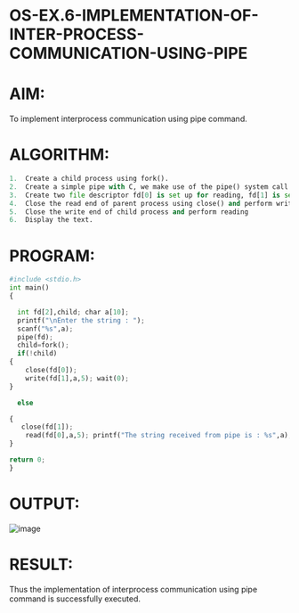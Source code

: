 # OS-EX.6-IMPLEMENTATION-OF-INTER-PROCESS-COMMUNICATION-USING-PIPE

# AIM:
To implement interprocess communication using pipe command.
# ALGORITHM:
```python
1.	Create a child process using fork().
2.	Create a simple pipe with C, we make use of the pipe() system call.
3.	Create two file descriptor fd[0] is set up for reading, fd[1] is set up for writing
4.	Close the read end of parent process using close() and perform write operation
5.	Close the write end of child process and perform reading
6.	Display the text.
```

# PROGRAM:
```python
#include <stdio.h>
int main()
{

  int fd[2],child; char a[10];
  printf("\nEnter the string : ");
  scanf("%s",a);
  pipe(fd);
  child=fork();
  if(!child)
{
    close(fd[0]);
    write(fd[1],a,5); wait(0);
}

  else

{
   close(fd[1]);
    read(fd[0],a,5); printf("The string received from pipe is : %s",a);
}

return 0;
}
```

# OUTPUT:
![image](https://github.com/Raja8334/OS-EX.6-IMPLEMENTATION-OF-INTER-PROCESS-COMMUNICATION-USING-PIPE/assets/120719634/1034790b-dc58-4f14-adb6-77b8447a47ad)



# RESULT:
Thus the implementation of interprocess communication using pipe command is successfully executed.
